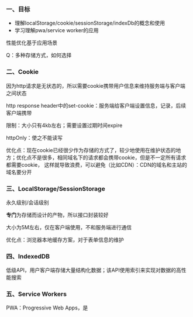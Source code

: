 ### 一、目标
- 理解localStorage/cookie/sessionStorage/indexDb的概念和使用
- 学习理解pwa/service worker的应用

性能优化基于应用场景

Q：多种存储方式，如何选择

### 二、Cookie
因为http请求是无状态的，所以需要cookie携带用户信息来维持服务端与客户端之间状态

http response header中的set-cookie：服务端给客户端设置信息，记录，后续客户端携带

限制：大小只有4kb左右；需要设置过期时间expire

httpOnly：使之不能读写

优化点：现在cookie已经很少作为存储的方式了，较少地使用在维护状态的地方；优化点不是很多，相同域名下的请求都会携带cookie，但是不一定所有请求都需要cookie，
这样就导致浪费，可以避免（比如CDN）：CDN的域名和主站的域名要分开

### 三、LocalStorage/SessionStorage

永久级别/会话级别

**专门**为存储而设计的产物，所以接口封装较好

大小为5M左右，仅在客户端使用，不和服务端进行通信

优化点：浏览器本地缓存方案，对于表单信息的维护

### 四、IndexedDB
低级API，用户客户端存储大量结构化数据；该API使用索引来实现对数据的高性能搜索

### 五、Service Workers

PWA：Progressive Web Apps，是

